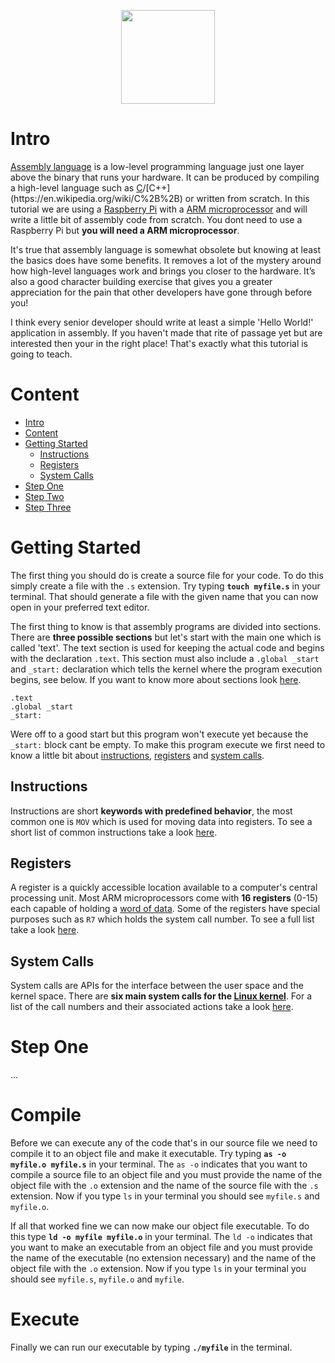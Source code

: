 <p align="center">
  <img width="150" height="150" src="https://github.com/jgphilpott/asmtut/blob/master/media/icon.gif">
</p>

# Intro

[Assembly language](https://en.wikipedia.org/wiki/Assembly_language) is a low-level programming language just one layer above the binary that runs your hardware. It can be produced by compiling a high-level language such as [C](https://en.wikipedia.org/wiki/C_(programming_language))/[C++](https://en.wikipedia.org/wiki/C%2B%2B) or written from scratch. In this tutorial we are using a [Raspberry Pi](https://www.raspberrypi.org/) with a [ARM microprocessor](https://en.wikipedia.org/wiki/ARM_architecture) and will write a little bit of assembly code from scratch. You dont need to use a Raspberry Pi but **you will need a ARM microprocessor**.

It's true that assembly language is somewhat obsolete but knowing at least the basics does have some benefits. It removes a lot of the mystery around how high-level languages work and brings you closer to the hardware. It’s also a good character building exercise that gives you a greater appreciation for the pain that other developers have gone through before you!

I think every senior developer should write at least a simple 'Hello World!' application in assembly. If you haven't made that rite of passage yet but are interested then your in the right place! That's exactly what this tutorial is going to teach.

# Content

 - [Intro](https://github.com/jgphilpott/asmtut#intro)
 - [Content](https://github.com/jgphilpott/asmtut#content)
 - [Getting Started](https://github.com/jgphilpott/asmtut#getting-started)
   - [Instructions]()
   - [Registers]()
   - [System Calls]()
 - [Step One]()
 - [Step Two]()
 - [Step Three]()

# Getting Started

The first thing you should do is create a source file for your code. To do this simply create a file with the `.s` extension. Try typing **`touch myfile.s`** in your terminal. That should generate a file with the given name that you can now open in your preferred text editor.

The first thing to know is that assembly programs are divided into sections. There are **three possible sections** but let's start with the main one which is called 'text'. The text section is used for keeping the actual code and begins with the declaration `.text`. This section must also include a `.global _start` and `_start:` declaration which tells the kernel where the program execution begins, see below. If you want to know more about sections look [here](https://github.com/jgphilpott/asmtut/tree/master/sections#sections).

```
.text
.global _start
_start:
```

Were off to a good start but this program won't execute yet because the `_start:` block cant be empty. To make this program execute we first need to know a little bit about [instructions](https://github.com/jgphilpott/asmtut#instructions), [registers](https://github.com/jgphilpott/asmtut#registers) and [system calls](https://github.com/jgphilpott/asmtut#system-calls).

## Instructions

Instructions are short **keywords with predefined behavior**, the most common one is `MOV` which is used for moving data into registers. To see a short list of common instructions take a look [here](https://github.com/jgphilpott/asmtut/tree/master/instructions#instructions).

## Registers

A register is a quickly accessible location available to a computer's central processing unit. Most ARM microprocessors come with **16 registers** (0-15) each capable of holding a [word of data](https://en.wikipedia.org/wiki/Word_(computer_architecture)). Some of the registers have special purposes such as `R7` which holds the system call number. To see a full list take a look [here](https://github.com/jgphilpott/asmtut/tree/master/registers#registers).

## System Calls

System calls are APIs for the interface between the user space and the kernel space. There are **six main system calls for the [Linux kernel](https://en.wikipedia.org/wiki/Linux_kernel)**. For a list of the call numbers and their associated actions take a look [here](https://github.com/jgphilpott/asmtut/tree/master/system#system-calls).

# Step One

...

# Compile

Before we can execute any of the code that's in our source file we need to compile it to an object file and make it executable. Try typing **`as -o myfile.o myfile.s`** in your terminal. The `as -o` indicates that you want to compile a source file to an object file and you must provide the name of the object file with the `.o` extension and the name of the source file with the `.s` extension. Now if you type `ls` in your terminal you should see `myfile.s` and `myfile.o`.

If all that worked fine we can now make our object file executable. To do this type **`ld -o myfile myfile.o`** in your terminal. The `ld -o` indicates that you want to make an executable from an object file and you must provide the name of the executable (no extension necessary) and the name of the object file with the `.o` extension. Now if you type `ls` in your terminal you should see `myfile.s`, `myfile.o` and `myfile`.

# Execute

Finally we can run our executable by typing **`./myfile`** in the terminal.
